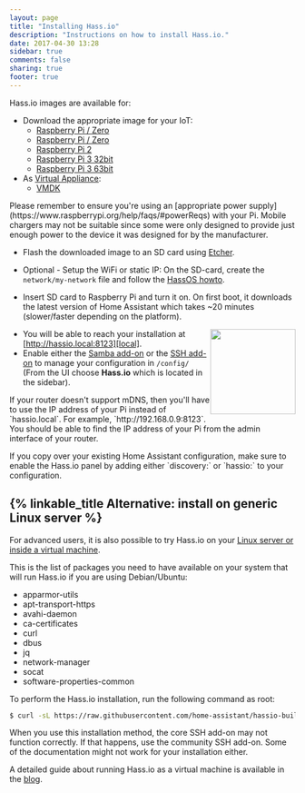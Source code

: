 ```yaml
---
layout: page
title: "Installing Hass.io"
description: "Instructions on how to install Hass.io."
date: 2017-04-30 13:28
sidebar: true
comments: false
sharing: true
footer: true
---
```


Hass.io images are available for:

- Download the appropriate image for your IoT:
  - [Raspberry Pi / Zero][pi1]
  - [Raspberry Pi / Zero][pi0-w]
  - [Raspberry Pi 2][pi2]
  - [Raspberry Pi 3 32bit][pi3-32]
  - [Raspberry Pi 3 63bit][pi3-64]
- As [Virtual Appliance]:
  - [VMDK][vmdk]

<p class='note'>
Please remember to ensure you're using an [appropriate power supply](https://www.raspberrypi.org/help/faqs/#powerReqs) with your Pi. Mobile chargers may not be suitable since some were only designed to provide just enough power to the device it was designed for by the manufacturer.
</p>

- Flash the downloaded image to an SD card using [Etcher].

- Optional - Setup the WiFi or static IP: On the SD-card, create the `network/my-network` file and follow the [HassOS howto][hassos-network].
- Insert SD card to Raspberry Pi and turn it on. On first boot, it downloads the latest version of Home Assistant which takes ~20 minutes (slower/faster depending on the platform).

<img src='/images/hassio/screenshots/first-start.png' style='clear: right; border:none; box-shadow: none; float: right; margin-bottom: 12px;' width='150' />

- You will be able to reach your installation at [http://hassio.local:8123][local].
- Enable either the [Samba add-on][samba] or the [SSH add-on][ssh] to manage your configuration in `/config/` (From the UI choose **Hass.io** which is located in the sidebar).

<p class='note'>
If your router doesn't support mDNS, then you'll have to use the IP address of your Pi instead of `hassio.local`. For example, `http://192.168.0.9:8123`. You should be able to find the IP address of your Pi from the admin interface of your router.
</p>

<p class='note'>
If you copy over your existing Home Assistant configuration, make sure to enable the Hass.io panel by adding either `discovery:` or `hassio:` to your configuration.
</p>

## {% linkable_title Alternative: install on generic Linux server %}

For advanced users, it is also possible to try Hass.io on your [Linux server or inside a virtual machine][linux].

This is the list of packages you need to have available on your system that will run Hass.io if you are using Debian/Ubuntu:

 - apparmor-utils
 - apt-transport-https
 - avahi-daemon
 - ca-certificates
 - curl
 - dbus
 - jq
 - network-manager
 - socat
 - software-properties-common

To perform the Hass.io installation, run the following command as root:

```bash
$ curl -sL https://raw.githubusercontent.com/home-assistant/hassio-build/master/install/hassio_install | bash -s
```

<p class='note'>
When you use this installation method, the core SSH add-on may not function correctly. If that happens, use the community SSH add-on. Some of the documentation might not work for your installation either.
</p>

A detailed guide about running Hass.io as a virtual machine is available in the [blog](/blog/2017/11/29/hassio-virtual-machine/).

[Etcher]: https://etcher.io/
[Virtual Appliance]: https://github.com/home-assistant/hassos/blob/dev/Documentation/boards/ova.md
[hassos-network]: https://github.com/home-assistant/hassos/blob/dev/Documentation/network.md
[pi0-w]: https://github.com/home-assistant/hassos/releases/download/1.5/hassos_rpi0-w-1.5.img.gz
[pi1]: https://github.com/home-assistant/hassos/releases/download/1.5/hassos_rpi-1.5.img.gz
[pi2]: https://github.com/home-assistant/hassos/releases/download/1.5/hassos_rpi2-1.5.img.gz
[pi3-32]: https://github.com/home-assistant/hassos/releases/download/1.5/hassos_rpi3-1.5.img.gz
[pi3-64]: https://github.com/home-assistant/hassos/releases/download/1.5/hassos_rpi3-1.5.img.gz
[vmdk]: https://github.com/home-assistant/hassos/releases/download/1.5/hassos_ova-1.5.vmdk
[linux]: https://github.com/home-assistant/hassio-build/tree/master/install#install-hassio
[local]: http://hassio.local:8123
[samba]: /addons/samba/
[ssh]: /addons/ssh/
